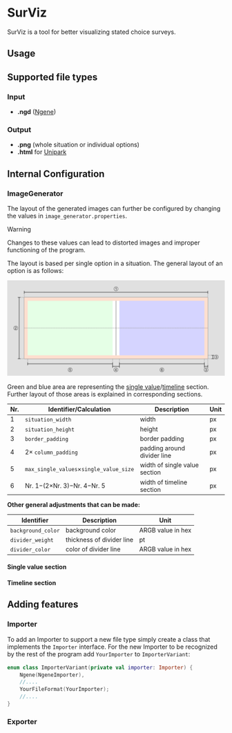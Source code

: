 # SurViz

SurViz is a tool for better visualizing stated choice surveys.

## Usage

## Supported file types

### Input
- **.ngd** ([Ngene](https://www.choice-metrics.com/))

### Output
- **.png** (whole situation or individual options)
- **.html** for [Unipark](https://www.unipark.com/)

## Internal Configuration

### ImageGenerator

The layout of the generated images can further be configured by changing the values in <code>image_generator.properties</code>.

>[!Warning]
>Changes to these values can lead to distorted images and improper functioning of the program.

The layout is based per single option in a situation.
The general layout of an option is as follows:

![General layout](assets/general_layout.png)

Green and blue area are representing the [single value](https://github.com/brndel/surviz?tab=readme-ov-file#single-value-section)/[timeline](https://github.com/brndel/surviz?tab=readme-ov-file#timeline-section) section. 
Further layout of those areas is explained in corresponding sections.


| Nr. | Identifier/Calculation                                               | Description                   | Unit |
|-----|----------------------------------------------------------------------|-------------------------------|------|
| 1   | <code>situation_width</code>                                         | width                         | px   |
| 2   | <code>situation_height</code>                                        | height                        | px   |
| 3   | <code>border_padding</code>                                          | border padding                | px   |
| 4   | $2 \times$ <code>column_padding</code>                               | padding around divider line   | px   |
| 5   | <code>max_single_values</code>$\times$<code>single_value_size</code> | width of single value section | px   |
| 6   | Nr. 1$- (2 \times$Nr. 3$)-$Nr. 4$-$Nr. 5                             | width of timeline section     | px   |

**Other general adjustments that can be made:**

| Identifier                    | Description               | Unit              |
|-------------------------------|---------------------------|-------------------|
| <code>background_color</code> | background color          | ARGB value in hex |
| <code>divider_weight</code>   | thickness of divider line | pt                |
| <code>divider_color</code>    | color of divider line     | ARGB value in hex |

#### Single value section

#### Timeline section

## Adding features

### Importer

To add an Importer to support a new file type simply create a class that implements the <code>Importer</code> interface.
For the new Importer to be recognized by the rest of the program add <code>YourImporter</code> to <code>ImporterVariant</code>:

```kotlin
enum class ImporterVariant(private val importer: Importer) {
	Ngene(NgeneImporter),
	//....
	YourFileFormat(YourImporter);
	//....
}
```

### Exporter
